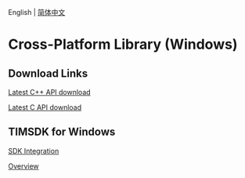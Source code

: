 English | [简体中文](./README_ZH.md)

# Cross-Platform Library (Windows)

## Download Links

[Latest C++ API download](https://im.sdk.cloudcachetci.com/download/plus/6.8.3373/cross_platform/ImSDK_Windows_CPP_6.8.3373.zip)

[Latest C API download](https://im.sdk.cloudcachetci.com/download/plus/6.8.3373/cross_platform/ImSDK_Windows_C_6.8.3373.zip)

## TIMSDK for Windows

[SDK Integration](https://intl.cloud.tencent.com/document/product/1047/34310)

[Overview](https://intl.cloud.tencent.com/document/product/1047/34304)
